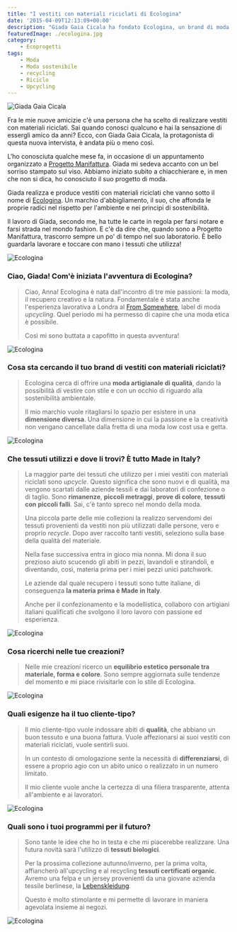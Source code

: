 ```yaml
---
title: "I vestiti con materiali riciclati di Ecologina"
date: '2015-04-09T12:13:09+00:00'
description: "Giada Gaia Cicala ha fondato Ecologina, un brand di moda che realizza vestiti con materiali riciclati in  un'ottica di recupero e di sostenibilità ambientale."
featuredImage: ./ecologina.jpg
category:
    - Ecoprogetti
tags:
    - Moda
    - Moda sostenibile
    - recycling
    - Riciclo
    - Upcycling
---
```



![Giada Gaia Cicala](./vestiti-giada-0068.jpg)

Fra le mie nuove amicizie c'è una persona che ha scelto di realizzare vestiti con materiali riciclati.
Sai quando conosci qualcuno e hai la sensazione di essergli amico da anni? Ecco, con Giada Gaia Cicala, la protagonista di questa nuova intervista, è andata più o meno così.

L'ho conosciuta qualche mese fa, in occasione di un appuntamento organizzato a [Progetto Manifattura](http://www.progettomanifattura.it).
Giada mi sedeva accanto con un bel sorriso stampato sul viso. Abbiamo iniziato subito a chiacchierare e, in men che non si dica, ho conosciuto il suo progetto di moda.

Giada realizza e produce vestiti con materiali riciclati che vanno sotto il nome di [Ecologina](http://www.ecologina.it). Un marchio d'abbigliamento, il suo, che affonda le proprie radici nel rispetto per l'ambiente e nei principi di sostenibilità.

Il lavoro di Giada, secondo me, ha tutte le carte in regola per farsi notare e farsi strada nel mondo fashion. E c'è da dire che, quando sono a Progetto Manifattura, trascorro sempre un po' di tempo nel suo laboratorio.
È bello guardarla lavorare e toccare con mano i tessuti che utilizza!

![Ecologina](./ecologina-8.jpg)

### Ciao, Giada! Com'è iniziata l'avventura di Ecologina?

> Ciao, Anna! Ecologina è nata dall'incontro di tre mie passioni: la moda, il recupero creativo e la natura. Fondamentale è stata anche l'esperienza lavorativa a Londra al [From Somewhere](http://fromsomewhere.co.uk), label di moda *upcycling*. Quel periodo mi ha permesso di capire che una moda etica è possibile.
>
> Così mi sono buttata a capofitto in questa avventura!

![Ecologina](./ecologina-1.jpg)

### Cosa sta cercando il tuo brand di vestiti con materiali riciclati?

> Ecologina cerca di offrire una **moda artigianale di qualità**, dando la possibilità di vestire con stile e con un occhio di riguardo alla sostenibilità ambientale.
>
> Il mio marchio vuole ritagliarsi lo spazio per esistere in una **dimensione diversa**. Una dimensione in cui la passione e la creatività non vengano cancellate dalla fretta di una moda low cost usa e getta.

![Ecologina](./ecologina-2.jpg)

### Che tessuti utilizzi e dove li trovi? È tutto Made in Italy?

> La maggior parte dei tessuti che utilizzo per i miei vestiti con materiali riciclati sono *upcycle*. Questo significa che sono nuovi e di qualità, ma vengono scartati dalle aziende tessili e dai laboratori di confezione o di taglio. Sono **rimanenze**, **piccoli metraggi**, **prove di colore**, **tessuti con piccoli falli**. Sai, c'è tanto spreco nel mondo della moda.
>
> Una piccola parte delle mie collezioni la realizzo servendomi dei tessuti provenienti da vestiti non più utilizzati dalle persone, vero e proprio *recycle*. Dopo aver raccolto tanti vestiti, seleziono sulla base della qualità del materiale.
>
> Nella fase successiva entra in gioco mia nonna. Mi dona il suo prezioso aiuto scucendo gli abiti in pezzi, lavandoli e stirandoli, e diventando, così, materia prima per i miei pezzi unici patchwork.
>
> Le aziende dal quale recupero i tessuti sono tutte italiane, di conseguenza **la materia prima è Made in Italy**.
>
> Anche per il confezionamento e la modellistica, collaboro con artigiani italiani qualificati che svolgono il loro lavoro con passione ed esperienza.

![Ecologina](./ecologina-3.jpg)

### Cosa ricerchi nelle tue creazioni?

> Nelle mie creazioni ricerco un **equilibrio estetico personale tra materiale, forma e colore**. Sono sempre aggiornata sulle tendenze del momento e mi piace rivisitarle con lo stile di Ecologina.

![Ecologina](./ecologina-4.jpg)

### Quali esigenze ha il tuo cliente-tipo?

> Il mio cliente-tipo vuole indossare abiti di **qualità**, che abbiano un buon tessuto e una buona fattura. Vuole affezionarsi ai suoi vestiti con materiali riciclati, vuole sentirli suoi.
>
> In un contesto di omologazione sente la necessità di **differenziarsi**, di essere a proprio agio con un abito unico o realizzato in un numero limitato.
>
> Il mio cliente vuole anche la certezza di una filiera trasparente, attenta all'ambiente e ai lavoratori.

![Ecologina](./ecologina-5.jpg)

### Quali sono i tuoi programmi per il futuro?

> Sono tante le idee che ho in testa e che mi piacerebbe realizzare. Una futura novità sarà l'utilizzo di **tessuti biologici**.
>
> Per la prossima collezione autunno/inverno, per la prima volta, affiancherò all'upcycling e al recycling **tessuti certificati organic**. Avremo una felpa e un jersey provenienti da una giovane azienda tessile berlinese, la [Lebenskleidung](http://www.lebenskleidung.com).
>
> Questo è molto stimolante e mi permette di lavorare in maniera agevolata insieme ai negozi.

![Ecologina](./ecologina-6.jpg)
